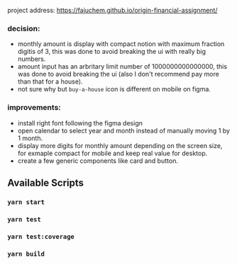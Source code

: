 project address: https://fajuchem.github.io/origin-financial-assignment/ <br />

### decision:

- monthly amount is display with compact notion with maximum fraction digitis of 3, this was done to avoid breaking the ui with really big numbers.
- amount input has an arbritary limit number of 1000000000000000, this was done to avoid breaking the ui (also I don't recommend pay more than that for a house).
- not sure why but `buy-a-house` icon is different on mobile on figma.

### improvements:

- install right font following the figma design
- open calendar to select year and month instead of manually moving 1 by 1 month.
- display more digits for monthly amount depending on the screen size, for exmaple compact for mobile and keep real value for desktop.
- create a few generic components like card and button.

## Available Scripts

### `yarn start`

### `yarn test`

### `yarn test:coverage`

### `yarn build`
